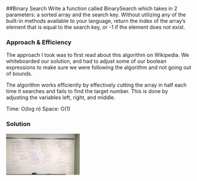  ##Binary Search
 Write a function called BinarySearch which takes in 2 parameters: a sorted array and the search key. Without utilizing any of the built-in methods available to your language, return the index of the array’s element that is equal to the search key, or -1 if the element does not exist.
 
 ### Approach & Efficiency
 The approach I took was to first read about this algorithm on Wikipedia.  We whiteboarded our solution, and had to adjust some of our boolean expressions to make sure we were following the algorithm and not going out of bounds.
 
 The algorithm works efficiently by effectively cutting the array in half each time it searches and fails to find the target number.  This is done by adjusting the variables left, right, and middle.  
 
 Time: O(log n)
 Space: O(1)
 
 ### Solution
 <img src="../assets/BinarySearch.jpg"
      alt="White Board Picture"
      style="float: left; margin-right: 10px; width: 200px;" />